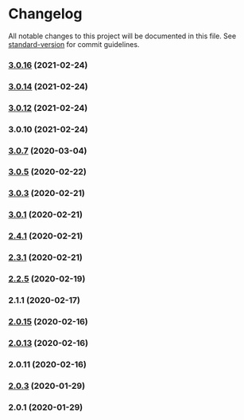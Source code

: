 # Changelog

All notable changes to this project will be documented in this file. See [standard-version](https://github.com/conventional-changelog/standard-version) for commit guidelines.

### [3.0.16](https://github.com/deliriumproducts/aumo/compare/v3.0.14...v3.0.16) (2021-02-24)



### [3.0.14](https://github.com/deliriumproducts/aumo/compare/v3.0.12...v3.0.14) (2021-02-24)



### [3.0.12](https://github.com/deliriumproducts/aumo/compare/v3.0.10...v3.0.12) (2021-02-24)



### 3.0.10 (2021-02-24)



### [3.0.7](https://github.com/deliriumproducts/aumo/compare/v2.1.1...v3.0.7) (2020-03-04)



### [3.0.5](https://github.com/deliriumproducts/aumo/compare/v3.0.3...v3.0.5) (2020-02-22)



### [3.0.3](https://github.com/deliriumproducts/aumo/compare/v2.3.1...v3.0.3) (2020-02-21)



### [3.0.1](https://github.com/deliriumproducts/aumo/compare/v2.4.1...v3.0.1) (2020-02-21)



### [2.4.1](https://github.com/deliriumproducts/aumo/compare/v2.2.5...v2.4.1) (2020-02-21)



### [2.3.1](https://github.com/deliriumproducts/aumo/compare/v2.0.15...v2.3.1) (2020-02-21)



### [2.2.5](https://github.com/deliriumproducts/aumo/compare/v2.0.3...v2.2.5) (2020-02-19)



### 2.1.1 (2020-02-17)



### [2.0.15](https://github.com/deliriumproducts/aumo/compare/v2.0.13...v2.0.15) (2020-02-16)



### [2.0.13](https://github.com/deliriumproducts/aumo/compare/v2.0.11...v2.0.13) (2020-02-16)



### 2.0.11 (2020-02-16)



### [2.0.3](https://github.com/deliriumproducts/aumo/compare/v2.0.1...v2.0.3) (2020-01-29)



### 2.0.1 (2020-01-29)
